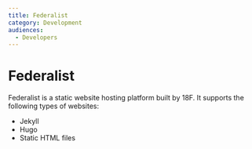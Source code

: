 ```yaml
---
title: Federalist
category: Development
audiences:
  - Developers
---
```


# Federalist

Federalist is a static website hosting platform built by 18F. It supports the following types of websites:

* Jekyll
* Hugo
* Static HTML files
